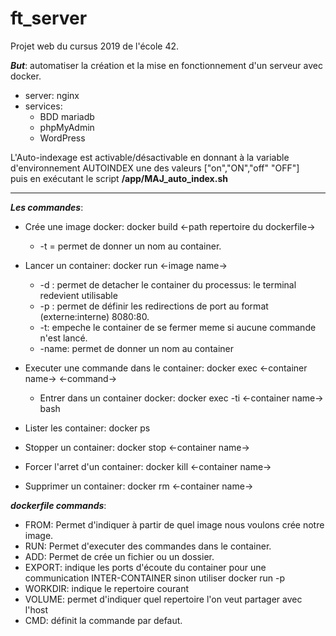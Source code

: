 # ft_server

Projet web du cursus 2019 de l'école 42.

***But***: automatiser la création et la mise en fonctionnement d'un serveur avec docker.


* server: nginx
* services:
    * BDD mariadb
    * phpMyAdmin
    * WordPress

L'Auto-indexage est activable/désactivable en donnant à la variable d'environnement AUTOINDEX une des valeurs ["on","ON","off" "OFF"]  
puis en exécutant le script **/app/MAJ_auto_index.sh**

-----


***Les commandes***:

- Crée une image docker: docker build <-path repertoire du dockerfile->
    - -t = permet de donner un nom au container.

- Lancer un container: docker run <-image name->
    - -d : permet de detacher le container du processus: le terminal redevient utilisable
    - -p : permet de définir les redirections de port au format (externe:interne) 8080:80.
    - -t: empeche le container de se fermer meme si aucune commande n'est lancé.
    - -name: permet de donner un nom au container 

- Executer une commande dans le container: docker exec <-container name-> <-command->
    - Entrer dans un container docker: docker exec -ti <-container name-> bash

- Lister les container: docker ps

- Stopper un container: docker stop <-container name->

- Forcer l'arret d'un container: docker kill <-container name->

- Supprimer un container: docker rm <-container name->



***dockerfile commands***:

* FROM: Permet d'indiquer à partir de quel image nous voulons crée notre image.
* RUN: Permet d'executer des commandes dans le container.
* ADD: Permet de crée un fichier ou un dossier.
* EXPORT: indique les ports d'écoute du container pour une communication INTER-CONTAINER sinon utiliser docker run -p
* WORKDIR: indique le repertoire courant
* VOLUME: permet d'indiquer quel repertoire l'on veut partager avec l'host
* CMD: définit la commande par defaut.
